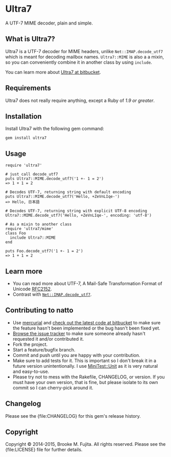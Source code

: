 # Ultra7
A UTF-7 MIME decoder, plain and simple.

## What is Ultra7?
Ultra7 is a UTF-7 decoder for MIME headers, unlike `Net::IMAP.decode_utf7`
which is meant for decoding mailbox names. `Ultra7::MIME` is also a
a mixin, so you can conveniently combine it in another class by using
`include`.

You can learn more about [Ultra7 at bitbucket](https://bitbucket.org/buruzaemon/ultra7/).


## Requirements
Ultra7 does not really require anything, except a Ruby of _1.9 or greater_.


## Installation
Install Ultra7 with the following gem command:

    gem install ultra7


## Usage
    require 'ultra7'

    # just call decode_utf7
    puts Ultra7::MIME.decode_utf7('1 +- 1 = 2')
    => 1 + 1 = 2

    # Decodes UTF-7, returning string with default encoding
    puts Ultra7::MIME.decode_utf7('Hello, +ZeVnLIqe-')
    => Hello, 日本語 

    # Decodes UTF-7, returning string with explicit UTF-8 encoding
    Ultra7::MIME.decode_utf7('Hello, +ZeVnLIqe-', encoding: 'utf-8')

    # As a mixin to another class
    require 'ultra7/mime'
    class Foo
      include Ultra7::MIME
    end

    puts Foo.decode_utf7('1 +- 1 = 2')
    => 1 + 1 = 2


## Learn more 
- You can read more about UTF-7, A Mail-Safe Transformation Format of Unicode [RFC2152](https://tools.ietf.org/html/rfc2152).
- Contrast with
  [`Net::IMAP.decode_utf7`](http://ruby-doc.org/stdlib-1.9.3/libdoc/net/imap/rdoc/Net/IMAP.html#method-c-decode_utf7).

## Contributing to natto
-  Use [mercurial](http://mercurial.selenic.com/) and [check out the latest code at bitbucket](https://bitbucket.org/buruzaemon/ultra7/src/) to make sure the feature hasn't been implemented or the bug hasn't been fixed yet.
-  [Browse the issue tracker](https://bitbucket.org/buruzaemon/ultra7/issues/) to make sure someone already hasn't requested it and/or contributed it.
-  Fork the project.
-  Start a feature/bugfix branch.
-  Commit and push until you are happy with your contribution.
-  Make sure to add tests for it. This is important so I don't break it in a future version unintentionally. I use [MiniTest::Unit](http://rubydoc.info/gems/minitest/MiniTest/Unit) as it is very natural and easy-to-use.
-  Please try not to mess with the Rakefile, CHANGELOG, or version. If you must have your own version, that is fine, but please isolate to its own commit so I can cherry-pick around it.

## Changelog
Please see the {file:CHANGELOG} for this gem's release history.

## Copyright
Copyright &copy; 2014-2015, Brooke M. Fujita. All rights reserved. Please see the {file:LICENSE} file for further details.
